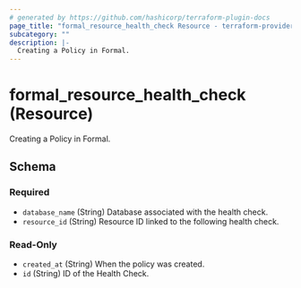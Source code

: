 ```yaml
---
# generated by https://github.com/hashicorp/terraform-plugin-docs
page_title: "formal_resource_health_check Resource - terraform-provider-formal"
subcategory: ""
description: |-
  Creating a Policy in Formal.
---
```


# formal_resource_health_check (Resource)

Creating a Policy in Formal.



<!-- schema generated by tfplugindocs -->
## Schema

### Required

- `database_name` (String) Database associated with the health check.
- `resource_id` (String) Resource ID linked to the following health check.

### Read-Only

- `created_at` (String) When the policy was created.
- `id` (String) ID of the Health Check.


